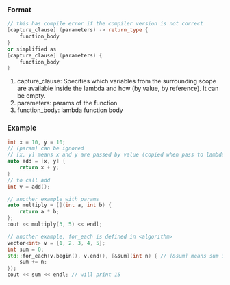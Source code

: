 ### Format
```cpp
// this has compile error if the compiler version is not correct
[capture_clause] (parameters) -> return_type {
    function_body
}
or simplified as
[capture_clause] (parameters) {
    function_body
}
```
1. capture_clause: Specifies which variables from the surrounding scope are available inside the lambda and how (by value, by reference). It can be empty.
2. parameters: params of the function
3. function_body: lambda function body
### Example
```cpp
int x = 10, y = 10;
// (param) can be ignored
// [x, y] means x and y are passed by value (copied when pass to lambda)
auto add = [x, y] {
    return x + y;
}
// to call add
int v = add();

// another example with params
auto multiply = [](int a, int b) {
    return a * b;
};
cout << multiply(3, 5) << endl;

// another example, for_each is defined in <algorithm>
vector<int> v = {1, 2, 3, 4, 5};
int sum = 0;
std::for_each(v.begin(), v.end(), [&sum](int n) { // [&sum] means sum is passed by reference
    sum += n;
});
cout << sum << endl; // will print 15
```
